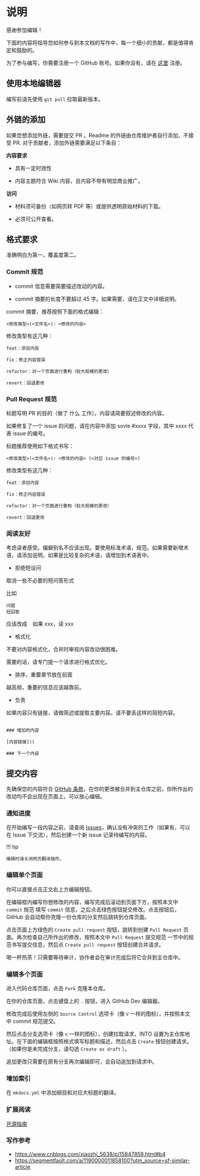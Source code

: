 # 说明

感谢参加编辑！

下面的内容将指导您如何参与到本文档的写作中，每一个细小的贡献，都是值得肯定和鼓励的。

为了参与编写，你需要注册一个 GitHub 账号。如果你没有，请在 [这里](https://github.com/signup) 注册。

## 使用本地编辑器

编写前请先使用 `git pull` 拉取最新版本。

## 外链的添加

如果您想添加外链，需要提交 PR 。Readme 的外链由仓库维护者自行添加，不接受 PR.
对于贡献者，添加外链需要满足以下条目：

**内容要求**

* 具有一定时效性

* 内容主题符合 Wiki 内容，且内容不带有明显商业推广。

**访问**

* 材料须可备份（如网页转 PDF 等）或提供透明原始材料的下载。

* 必须可公开查看。

## 格式要求

准确明白为第一，覆盖度第二。

### Commit 规范

* commit 信息需要简要描述改动的内容。

* commit 摘要的长度不要超过 45 字。如果需要，请在正文中详细说明。

commit 摘要，推荐按照下面的格式编辑：

```
<修改类型>(<文件名>): <修改的内容>
```

修改类型有这几种：

    feat：添加内容

    fix：修正内容错误

    refactor：对一个页面进行重构（较大规模的更改）

    revert：回退更改

### Pull Request 规范

标题写明 PR 的目的（做了 什么 工作）。内容请简要叙述修改的内容。

如果修复了一个 issue 的问题，请在内容中添加 sovle #xxxx 字段，其中 xxxx 代表 issue 的编号。

标题推荐使用如下格式书写：

```
<修改类型>(<文件名>): <修改的内容> (<对应 issue 的编号>)
```

修改类型有这几种：

    feat：添加内容

    fix：修正内容错误

    refactor：对一个页面进行重构（较大规模的更改）

    revert：回退更改

### 阅读友好

考虑读者感受。偏僻别名不应该出现。要使用标准术语，规范。如果需要新增术语，请添加说明，如果是比较复杂的术语，请增加到术语表中。

* 拒绝短设问

取消一些不必要的短问答形式

比如

```
问题
短回答
```

应该改成 ` ` 如果 xxx，读 xxx ` `

* 格式化

不要对内容格式化，合并时审视内容改动很困难。

需要的话，请专门提一个请求进行格式优化。

* 排序，重要章节放在前面

越高频，重要的信息应该越靠前。

* 负责

如果内容只有链接，请做简述或提取主要内容。请不要丢这样的简短内容。

```

### 增加的内容

[内容链接]()

### 下一个内容

```

## 提交内容

先确保您的内容符合 [GitHub 条款](https://docs.github.com/en/site-policy/acceptable-use-policies/github-acceptable-use-policies)，在你的更改被合并到主仓库之前，你所作出的改动均不会出现在页面上，可以放心编辑。

### 通知进度

在开始编写一段内容之前，请查阅 [Issues](https://github.com/sudoskys/StableDiffusionBook/issues)，确认没有冲突的工作（如果有，可以在 Issue 下交流），然后创建一个新 issue 记录待编写的内容。

!!! tip

    编辑时请关闭网页翻译插件。

### 编辑单个页面

你可以直接点击正文右上方编辑按钮。

在编辑框内编写你想修改的内容，编写完成后滚动到页面下方，按照本文中 `commit` 规范 填写 `commit` 信息，之后点击绿色按钮提交修改。点击按钮后，GitHub 会自动帮你克隆一份仓库的分支然后跳转到仓库页面。

点击页面上方绿色的 `Create pull request` 按钮，跳转到创建 `Pull Request` 页面。再次检查自己所作出的修改，按照本文中 `Pull Request` 提交规范 一节中的规范书写提交信息，然后点 `Create pull request` 按钮创建合并请求。

喝一杯热茶！只需要等待审计，协作者会在审计完成后将它合并到主仓库中。

### 编辑多个页面

进入代码仓库页面，点击 `Fork` 克隆本仓库。

在你的仓库页面，点击键盘上的 `.` 按钮，进入 GitHub Dev 编辑器。

修改完成后使用左侧的 `Source Control` 选项卡（像 `V` 一样的图标），并按照本文中 commit 规范提交。

然后点击分支选项卡（像 `n` 一样的图标），创建拉取请求，INTO 设置为主仓库地址。在下面的编辑框按照格式填写标题和描述，然后点击 `Create` 按钮创建请求。（如果你是未完成分支，请勾选 `Create as draft` ）。

追加更改只需要在原有分支再次编辑即可，会自动追加到请求中。

### 增加索引

在 `mkdocs.yml` 中添加纲目和对应大标题的翻译。

### 扩展阅读

[开源指南](https://opensource.guide/zh-hans/)

### 写作参考

- https://www.cnblogs.com/xiaozhi_5638/p/15847859.html#b4
- https://segmentfault.com/a/1190000011858100?utm_source=sf-similar-article
